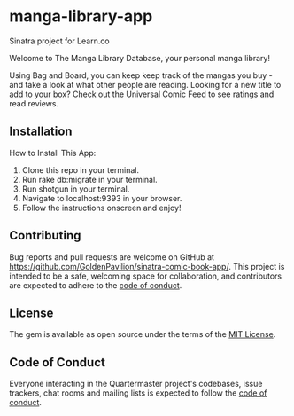 # manga-library-app
Sinatra project for Learn.co 

Welcome to The Manga Library Database, your personal manga library!

Using Bag and Board, you can keep keep track of the mangas you buy - and take a look at what other people are reading. Looking for a new title to add to your box? Check out the Universal Comic Feed to see ratings and read reviews.

## Installation

How to Install This App:
1. Clone this repo in your terminal. 
2. Run rake db:migrate in your terminal.
3. Run shotgun in your terminal. 
4. Navigate to localhost:9393 in your browser. 
5. Follow the instructions onscreen and enjoy!

## Contributing

Bug reports and pull requests are welcome on GitHub at https://github.com/GoldenPavilion/sinatra-comic-book-app/. This project is intended to be a safe, welcoming space for collaboration, and contributors are expected to adhere to the [code of conduct](https://github.com/GoldenPavilion/sinatra-comic-book-app/blob/master/CODE_OF_CONDUCT.md).

## License

The gem is available as open source under the terms of the [MIT License](https://opensource.org/licenses/MIT).

## Code of Conduct

Everyone interacting in the Quartermaster project's codebases, issue trackers, chat rooms and mailing lists is expected to follow the [code of conduct](https://github.com/GoldenPavilion/sinatra-comic-book-app/blob/master/CODE_OF_CONDUCT.md).
